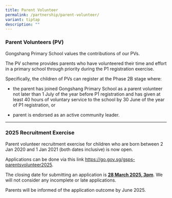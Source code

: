 ```yaml
---
title: Parent Volunteer
permalink: /partnership/parent-volunteer/
variant: tiptap
description: ""
---
```

<h3><strong>Parent Volunteers (PV)</strong></h3>
<p>Gongshang Primary School values the contributions of our PVs.</p>
<p>The PV scheme provides parents who have volunteered their time and effort
in a primary school through priority during the P1 registration exercise.</p>
<p>Specifically, the children of PVs can register at the Phase 2B stage where:</p>
<ul data-tight="true" class="tight">
<li>
<p>the parent has joined Gongshang Primary School as a parent volunteer not
later than 1 July of the year before P1 registration and has given at least
40 hours of voluntary service to the school by 30 June of the year of P1
registration, or</p>
</li>
<li>
<p>parent is endorsed as an active community leader.</p>
</li>
</ul>
<hr>
<h3><strong>2025 Recruitment Exercise</strong></h3>
<p>Parent volunteer recruitment exercise for children who are born between
2 Jan 2020 and 1 Jan 2021 (both dates inclusive) is now open.</p>
<p>Applications can be done via this link <a href="https://go.gov.sg/gsps-parentsvolunteer2025" rel="noopener noreferrer nofollow" target="_blank">https://go.gov.sg/gsps-parentsvolunteer2025</a>.</p>
<p>The closing date for submitting an application is <strong><u>28 March 2025, 3pm</u></strong>.
We will not consider any incomplete or late applications.</p>
<p>Parents will be informed of the application outcome by June 2025.</p>
<p></p>